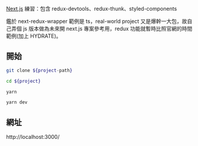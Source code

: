 [Next.js](https://nextjs.org/) 練習：包含 redux-devtools、redux-thunk、styled-components

鑑於 next-redux-wrapper 範例是 ts，real-world project 又是爆幹一大包，故自己弄個 js 版本做為未來開 next.js 專案參考用，redux 功能就暫時比照官網的時間範例(加上 HYDRATE)。

## 開始

```bash
git clone ${project-path}

cd ${project}

yarn

yarn dev
```

## 網址

http://localhost:3000/

